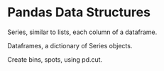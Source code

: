 # Pandas Data Structures

  Series, similar to lists, each column of a dataframe.
  
  Dataframes, a dictionary of Series objects.
  
  Create bins, spots, using pd.cut.
